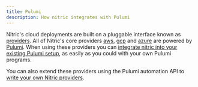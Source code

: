```yaml
---
title: Pulumi
description: How nitric integrates with Pulumi
---
```


Nitric's cloud deployments are built on a pluggable interface known as [providers](../providers). All of Nitric's core providers [aws](../providers/aws), [gcp](../providers/gcp) and [azure](../providers/azure) are powered by [Pulumi](https://pulumi.com). When using these providers you can [integrate nitric into your existing Pulumi setup](./pulumi-cloud.md), as easily as you could with your own Pulumi programs.

You can also extend these providers using the Pulumi automation API to [write your own Nitric providers](./custom-providers.md).

